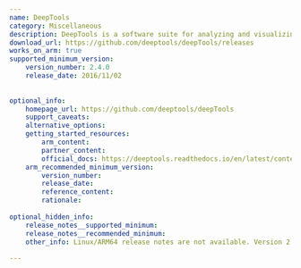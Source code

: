 ```yaml
---
name: DeepTools
category: Miscellaneous
description: DeepTools is a software suite for analyzing and visualizing high-throughput sequencing data, particularly in genomics and epigenomics research.
download_url: https://github.com/deeptools/deepTools/releases
works_on_arm: true
supported_minimum_version:
    version_number: 2.4.0
    release_date: 2016/11/02
 
 
optional_info:
    homepage_url: https://github.com/deeptools/deepTools
    support_caveats:
    alternative_options:
    getting_started_resources:
        arm_content:
        partner_content:
        official_docs: https://deeptools.readthedocs.io/en/latest/content/installation.html
    arm_recommended_minimum_version:
        version_number:
        release_date:
        reference_content:
        rationale:
 
optional_hidden_info:
    release_notes__supported_minimum:
    release_notes__recommended_minimum:
    other_info: Linux/ARM64 release notes are not available. Version 2.4.0 has been successfully installed and tested on the Neoverse N1, prior versions are failing to build.
 
---
```

